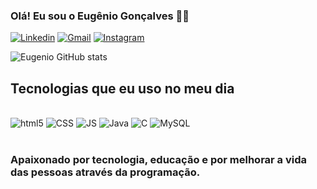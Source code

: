 
### Olá! Eu sou o Eugênio Gonçalves 🐱‍💻


[![Linkedin](https://img.shields.io/badge/LinkedIn-0077B5?style=for-the-badge&logo=linkedin&logoColor=white)](https://www.linkedin.com/in/eugenio-gon%C3%A7alv%C3%AAs-6a600824b?lipi=urn%3Ali%3Apage%3Ad_flagship3_profile_view_base_contact_details%3B98Xg9J0KR6yDpvvk6yI5zg%3D%3D)
[![Gmail](https://img.shields.io/badge/Gmail-D14836?style=for-the-badge&logo=gmail&logoColor=white )](https://mail.google.com/mail/u/0/#inbox?compose=GTvVlcRzBlMKzQVpKvhbhdWTCpRjTBzBFGtBfvNhcnCvDvmQKGGVNdPpBNsqbQMmhStrlTLtzrDWT)
[![Instagram](https://img.shields.io/badge/Instagram-E4405F?style=for-the-badge&logo=instagram&logoColor=white)][def]

[def]: https://www.instagram.com/dev.eugenio/

![Eugenio GitHub stats](https://github-readme-stats.vercel.app/api?username=EugenioGon&show_icons=true&theme=tokyonight)

## Tecnologias que eu uso no meu dia

<div style="display: inline_block"><br/>
<img aline="center" alt="html5" src="https://img.shields.io/badge/HTML5-E34F26?style=for-the-badge&logo=html5&logoColor=white"/>
<img aline="center" alt="CSS" src="https://img.shields.io/badge/CSS3-1572B6?style=for-the-badge&logo=css3&logoColor=white"/>
<img aline="center" alt="JS" src="https://img.shields.io/badge/JavaScript-F7DF1E?style=for-the-badge&logo=javascript&logoColor=black"/>
<img aline="center" alt="Java" src="https://img.shields.io/badge/Java-ED8B00?style=for-the-badge&logo=openjdk&logoColor=white"/>
<img aline="center" alt="C" src="https://img.shields.io/badge/C-00599C?style=for-the-badge&logo=c&logoColor=white"/>
<img aline="center" alt="MySQL"  src="https://img.shields.io/badge/MySQL-005C84?style=for-the-badge&logo=mysql&logoColor=white"/>
</div><br>

### Apaixonado por tecnologia, educação e por melhorar a vida das pessoas através da programação.
